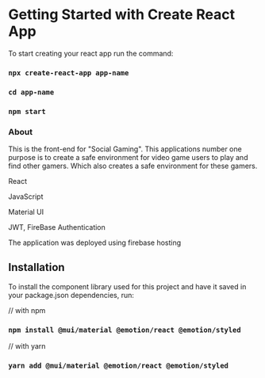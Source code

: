 # Getting Started with Create React App

To start creating your react app run the command:

### `npx create-react-app app-name`

### `cd app-name`

### `npm start`

### About

This is the front-end for "Social Gaming". This applications number one purpose is to create a safe environment for video game users to play and find other gamers. Which also creates a safe environment for these gamers.

React

JavaScript

Material UI

JWT, FireBase Authentication

The application was deployed using firebase hosting

## Installation

To install the component library used for this project and have it saved in your package.json dependencies, run:

// with npm

### `npm install @mui/material @emotion/react @emotion/styled`

// with yarn

### `yarn add @mui/material @emotion/react @emotion/styled`
